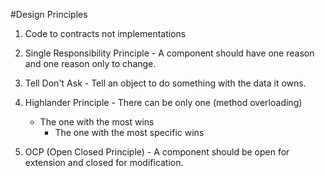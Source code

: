 #Design Principles

1. Code to contracts not implementations

2. Single Responsibility Principle - A component should have one reason and one reason only to change.

3. Tell Don't Ask - Tell an object to do something with the data it owns.

4. Highlander Principle - There can be only one (method overloading)
    * The one with the most wins
      * The one with the most specific wins

5. OCP (Open Closed Principle) - A component should be open for extension and closed for modification.

